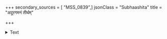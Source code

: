+++
secondary_sources = [ "MSS_0839",]
jsonClass = "Subhaashita"
title = "अदूरगमनं तीर्थम्"

+++

<details><summary>Text</summary>

अदूरगमनं तीर्थम् अदेहदमनं तपः।  
अनम्भःसंभवं स्नानं मातुश्चरणपङ्कजम्॥
</details>
